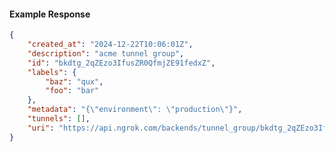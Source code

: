 <!-- Code generated for API Clients. DO NOT EDIT. -->

#### Example Response

```json
{
	"created_at": "2024-12-22T10:06:01Z",
	"description": "acme tunnel group",
	"id": "bkdtg_2qZEzo3IfusZR0QfmjZE91fedxZ",
	"labels": {
		"baz": "qux",
		"foo": "bar"
	},
	"metadata": "{\"environment\": \"production\"}",
	"tunnels": [],
	"uri": "https://api.ngrok.com/backends/tunnel_group/bkdtg_2qZEzo3IfusZR0QfmjZE91fedxZ"
}
```
